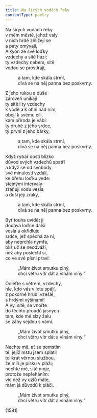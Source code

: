 ```yaml
---
title: Na širých vodách řeky
contentType: poetry
---
```


<section>

Na širých vodách řeky  
v mém městě, jehož valy  
v nich hrdě zhlížejí se  
a paty omývají,  
Alkyón ze své loďky  
vzdechy a sítě hází;  
ty vzdechy nebem, sítě  
vodou se prostírají,

          a tam, kde skála strmí,  
          dívá se na něj panna bez poskvrny.

Z jeho rukou a duše  
zároveň unikají  
ty sítě i ty vzdechy  
k vodě a k ohni nad ním,  
obojí k svému cíli,  
kam příroda je vábí:  
ty druhé z jeho srdce,  
ty první z jeho bárky,

          a tam, kde skála strmí,  
          dívá se na něj panna bez poskvrny.

Když rybář dosti blízko  
důvod svých vzdechů spatří  
a když se od svobody  
své minulosti vzdálí,  
ke břehu loďku vede:  
stejnými intervaly  
zraňují vodu vesla  
a duši její zraky,

          a tam, kde skála strmí,  
          dívá se na něj panna bez poskvrny.

Byť touha uvidět ji  
dodává loďce další  
vesla a okřidluje  
srdce, jež spěchá za ní,  
aby neprchla nymfa,  
blíž už se neodváží,  
než aby poslechl si,  
co ve své písni praví:

          „Mám život smutku plný,  
          chci větru vítr dát a vlnám vlny.“

Odleťte s větrem, vzdechy,  
hle, kdo vás v letu spájí,  
z pokorné hrudi vzešlé,  
s hrdými výšinami!  
A vy, sítě, se vnořte  
do těchto proudů jasných  
tam, kde mé slzy žalu  
se záhy sejdou s vámi.

          „Mám život smutku plný,  
          chci větru vítr dát a vlnám vlny.“

Nechte mě, ať se pomstím  
té, jejíž mstu jsem splatil  
tolikrát věrnou službou,  
že míň je písku v pláži;  
nechte mě, sítě moje,  
protože nepřeháním:  
víc než vy uzlů máte,  
mám já důvodů k pláči.

          „Mám život smutku plný,  
          chci větru vítr dát a vlnám vlny.“

(1581)

</section>
